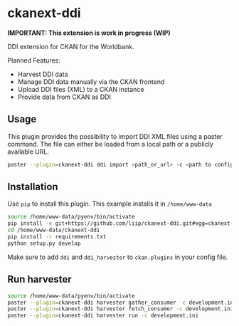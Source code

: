 ckanext-ddi
===========

**IMPORTANT: This extension is work in progress (WIP)**

DDI extension for CKAN for the Worldbank.

Planned Features:

* Harvest DDI data
* Manage DDI data manually via the CKAN frontend
* Upload DDI files (XML) to a CKAN instance
* Provide data from CKAN as DDI

## Usage

This plugin provides the possibility to import DDI XML files using a paster command.
The file can either be loaded from a local path or a publicly available URL.

```bash
paster --plugin=ckanext-ddi ddi import <path_or_url> -c <path to config file>
```

## Installation

Use `pip` to install this plugin. This example installs it in `/home/www-data`

```bash
source /home/www-data/pyenv/bin/activate
pip install -e git+https://github.com/liip/ckanext-ddi.git#egg=ckanext-ddi --src /home/www-data
cd /home/www-data/ckanext-ddi
pip install -r requirements.txt
python setup.py develop
```

Make sure to add `ddi` and `ddi_harvester` to `ckan.plugins` in your config file.

## Run harvester

```bash
source /home/www-data/pyenv/bin/activate
paster --plugin=ckanext-ddi harvester gather_consumer -c development.ini &
paster --plugin=ckanext-ddi harvester fetch_consumer -c development.ini &
paster --plugin=ckanext-ddi harvester run -c development.ini
```
